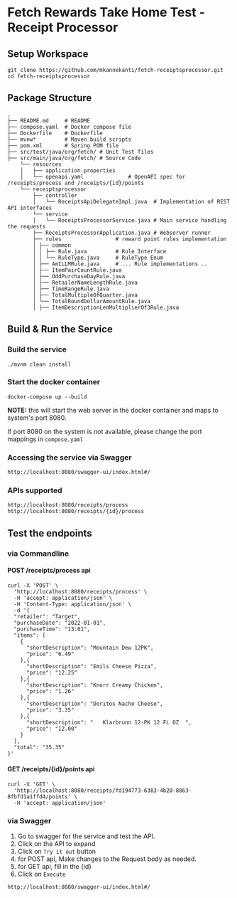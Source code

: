 # Fetch Rewards Take Home Test - Receipt Processor

## Setup Workspace 

```shell
git clone https://github.com/mkannekanti/fetch-receiptsprocessor.git
cd fetch-receiptsprocessor
```

## Package Structure

```shell
.
├── README.md     # README
├── compose.yaml  # Docker compose file
├── Dockerfile    # Dockerfile
├── mvnw*         # Maven build scripts
├── pom.xml       # Spring POM file
├── src/test/java/org/fetch/ # Unit Test files
├── src/main/java/org/fetch/ # Source Code 
    └── resources
    │   ├── application.properties
    │   └── openapi.yaml              # OpenAPI spec for /receipts/process and /receipts/{id}/points
    └── receiptsprocessor
        ├── controller
        │   └── ReceiptsApiDelegateImpl.java  # Implementation of REST API interfaces
        └── service
        │   └── ReceiptsProcessorService.java # Main service handling the requests
        ├── ReceiptsProcessorApplication.java # Webserver runner
        ├── rules                 # reward point rules implementation
        │ ├── common
        │ │ ├── Rule.java         # Rule Interface
        │ │ └── RuleType.java     # RuleType Enum
        │ ├── AmILLMRule.java     # ... Rule implementations ..
        │ ├── ItemPairCountRule.java
        │ ├── OddPurchaseDayRule.java
        │ ├── RetailerNameLengthRule.java
        │ ├── TimeRangeRule.java
        │ ├── TotalMultipleOfQuarter.java
        │ └── TotalRoundDollarAmountRule.java
        │ ├── ItemDescriptionLenMultiplierOf3Rule.java
```

## Build & Run the Service

### Build the service
```shell
./mvnm clean install
```

### Start the docker container
```shell
docker-compose up --build
```

**NOTE:** this will start the web server in the docker container and maps to system's port 8080.

If port 8080 on the system is not available, please change the port mappings in `compose.yaml`


### Accessing the service via Swagger

```markdown
http://localhost:8080/swagger-ui/index.html#/
```

### APIs supported

```shell
http://localhost:8080/receipts/process
http://localhost:8080/receipts/{id}/process
```

## Test the endpoints

### via Commandline

#### POST /receipts/process api

```shell
curl -X 'POST' \
  'http://localhost:8080/receipts/process' \
  -H 'accept: application/json' \
  -H 'Content-Type: application/json' \
  -d '{
  "retailer": "Target",
  "purchaseDate": "2022-01-01",
  "purchaseTime": "13:01",
  "items": [
    {
      "shortDescription": "Mountain Dew 12PK",
      "price": "6.49"
    },{
      "shortDescription": "Emils Cheese Pizza",
      "price": "12.25"
    },{
      "shortDescription": "Knorr Creamy Chicken",
      "price": "1.26"
    },{
      "shortDescription": "Doritos Nacho Cheese",
      "price": "3.35"
    },{
      "shortDescription": "   Klarbrunn 12-PK 12 FL OZ  ",
      "price": "12.00"
    }
  ],
  "total": "35.35"
}'
```

#### GET /receipts/{id}/points api
```shell
curl -X 'GET' \
  'http://localhost:8080/receipts/fd194773-6383-4b20-8863-8fbfd1a1ffd4/points' \
  -H 'accept: application/json'
```

### via Swagger

1. Go to swagger for the service and test the API.
2. Click on the API to expand
3. Click on `Try it out` button
4. for POST api, Make changes to the Request body as needed.
5. for GET api, fill in the {id}
6. Click on `Execute`

```shell
http://localhost:8080/swagger-ui/index.html#/
```

